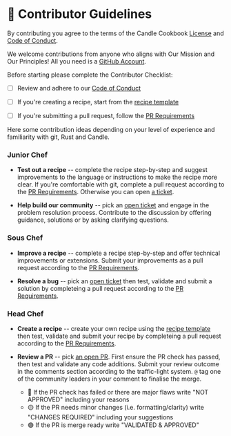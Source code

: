# 🌱 Contributor Guidelines

By contributing you agree to the terms of the Candle Cookbook [License](./LICENSE) and [Code of Conduct](./CODE_OF_CONDUCT.md).

We welcome contributions from anyone who aligns with Our Mission and Our Principles! All you need is a [GitHub Account](https://github.com/join).

Before starting please complete the Contributor Checklist:

- [ ] Review and adhere to our [Code of Conduct](./CODE_OF_CONDUCT.md)
- [ ] If you're creating a recipe, start from the [recipe template](./recipe.md)
- [ ] If you're submitting a pull request, follow the [PR Requirements](PR_REQS.md)


Here some contribution ideas depending on your level of experience and familiarity with git, Rust and Candle.

### Junior Chef

* **Test out a recipe** -- complete the recipe step-by-step and suggest improvements to the language or instructions to make the recipe more clear. If you're comfortable with git, complete a pull request according to the [PR Requirements](PR_REQS.md). Otherwise you can open [a ticket](https://github.com/nogibjj/candle-cookbook/issues). 

* **Help build our community** -- pick an [open ticket](https://github.com/nogibjj/candle-cookbook/issues?q=is:issue%20is:open) and engage in the problem resolution process. Contribute to the discussion by offering guidance, solutions or by asking clarifying questions.

### Sous Chef

* **Improve a recipe** -- complete a recipe step-by-step and offer technical improvements or extensions. Submit your improvements as a pull request according to the [PR Requirements](PR_REQS.md). 

* **Resolve a bug** -- pick an [open ticket](https://github.com/nogibjj/candle-cookbook/issues?q=is:issue%20is:open) then test, validate and submit a solution by completeing a pull request according to the [PR Requirements](PR_REQS.md).

### Head Chef

* **Create a recipe** -- create your own recipe using the [recipe template](./recipe.md) then test, validate and submit your recipe by completeing a pull request according to the [PR Requirements](PR_REQS.md).

* **Review a PR** -- pick [an open PR](https://github.com/nogibjj/candle-cookbook/pulls?=qis:pr%20is:open). First ensure the PR check has passed, then test and validate any code additions. Submit your review outcome in the comments section according to the traffic-light system. `@` tag one of the community leaders in your comment to finalise the merge.
    * 🔴 If the PR check has failed or there are major flaws write "NOT APPROVED" including your reasons
    * 🟡 If the PR needs minor changes (i.e. formatting/clarity) write "CHANGES REQUIRED" including your suggestions
    * 🟢 If the PR is merge ready write "VALIDATED & APPROVED" 
